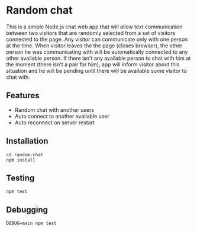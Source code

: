 # Random chat

This is a simple Node.js chat web app that will allow text communication between two visitors that are randomly selected from a set of visitors connected to the page. Any visitor can communicate only with one person at the time. When visitor leaves the the page (closes browser), the other person he was communicating with will be automatically connected to any other available person. If there isn't any available person to chat with him at the moment (there isn't a pair for him), app will inform visitor about this situation and he will be pending until there will be available some visitor to chat with.

## Features
- Random chat with another users
- Auto connect to another available user
- Auto reconnect on server restart

## Installation
```git clone https://github.com/methuz/random-chat
cd random-chat
npm install
```

## Testing
```npm install -g mocha
npm test
```

## Debugging
```DEBUG=main npm start
DEBUG=main npm test
```
